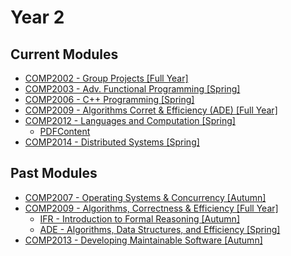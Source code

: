 # Year 2

## Current Modules
- [COMP2002 - Group Projects [Full Year]](2002/00.md)
- [COMP2003 - Adv. Functional Programming [Spring]](2003/00.md)
- [COMP2006 - C++ Programming [Spring]](2006/00.md)
- [COMP2009 - Algorithms Corret & Efficiency (ADE) [Full Year]](2009/ADE/00.md)
- [COMP2012 - Languages and Computation [Spring]](2012/00.md)
	- [PDFContent](_resources/content/g52lac-notes.pdf)
- [COMP2014 - Distributed Systems [Spring]](2014/00.md)

## Past Modules
- [COMP2007 - Operating Systems & Concurrency [Autumn]](2007/00.md)
- [COMP2009 - Algorithms, Correctness & Efficiency [Full Year]](2009/00.md)
	- [IFR - Introduction to Formal Reasoning [Autumn]](2009/IFR/00.md)
	- [ADE - Algorithms, Data Structures, and Efficiency [Spring]](2009/ADE/00.md)
- [COMP2013 - Developing Maintainable Software [Autumn]](2013/00.md)

